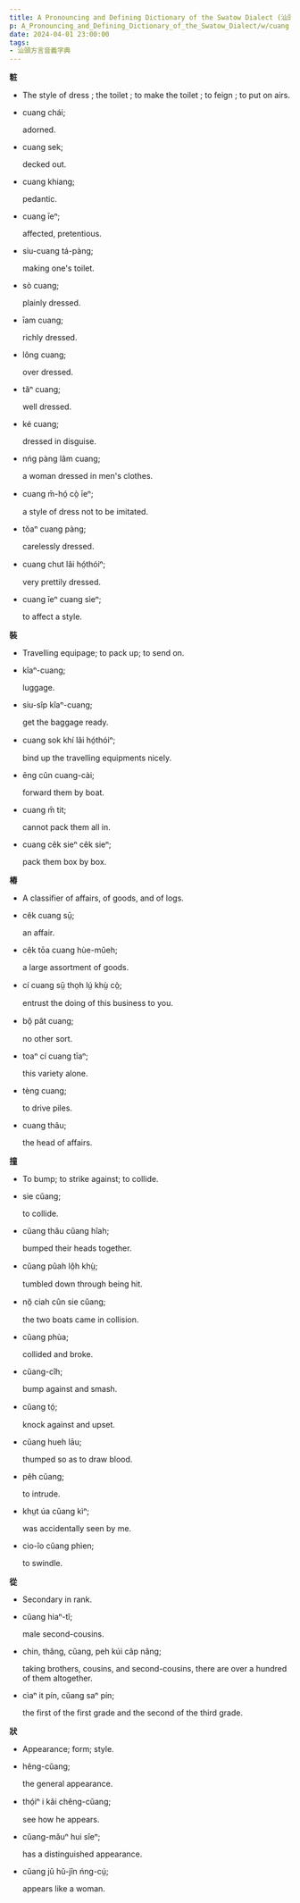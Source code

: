```yaml
---
title: A Pronouncing and Defining Dictionary of the Swatow Dialect (汕頭方言音義字典) / cuang
p: A_Pronouncing_and_Defining_Dictionary_of_the_Swatow_Dialect/w/cuang
date: 2024-04-01 23:00:00
tags: 
- 汕頭方言音義字典
---
```



**粧**
- The style of dress ; the toilet ; to make the toilet ; to feign ; to put on airs.

- cuang chái;

  adorned.

- cuang sek;

  decked out.

- cuang khiang;

  pedantic.

- cuang īeⁿ;

  affected, pretentious.

- siu-cuang tá-pàng;

  making one's toilet.

- sò cuang;

  plainly dressed.

- īam cuang;

  richly dressed.

- lông cuang;

  over dressed.

- tăⁿ cuang;

  well dressed.

- ké cuang;

  dressed in disguise.

- nńg pàng lâm cuang;

  a woman dressed in men's clothes.

- cuang m̄-hó̤ cò̤ īeⁿ;

  a style of dress not to be imitated.

- tŏaⁿ cuang pàng;

  carelessly dressed.

- cuang chut lâi hó̤thóiⁿ;

  very prettily dressed.

- cuang īeⁿ cuang sìeⁿ;

  to affect a style.

**裝**
- Travelling equipage; to pack up; to send on.

- kîaⁿ-cuang;

  luggage.

- siu-sîp kîaⁿ-cuang;

  get the baggage ready.

- cuang sok khí lâi hó̤thóiⁿ;

  bind up the travelling equipments nicely.

- ēng cûn cuang-cài;

  forward them by boat.

- cuang m̄ tit;

  cannot pack them all in.

- cuang cêk sieⁿ cêk sieⁿ;

  pack them box by box.

**樁**
- A classifier of affairs, of goods, and of logs.

- cêk cuang sṳ̄;

  an affair.

- cêk tōa cuang hùe-mûeh;

  a large assortment of goods.

- cí cuang sṳ̄ tho̤h lṳ́ khṳ̀ cò̤;

  entrust the doing of this business to you.

- bô̤ pât cuang;

  no other sort.

- toaⁿ cí cuang tīaⁿ;

  this variety alone.

- tèng cuang;

  to drive piles.

- cuang thâu;

  the head of affairs.

**撞**
- To bump; to strike against; to collide.

- sie cŭang;

  to collide.

- cŭang thâu cŭang hîah;

  bumped their heads together.

- cŭang pûah lô̤h khṳ̀;

  tumbled down through being hit.

- nŏ̤ ciah cûn sie cŭang;

  the two boats came in collision.

- cŭang phùa;

  collided and broke.

- cŭang-cîh;

  bump against and smash.

- cŭang tó̤;

  knock against and upset.

- cŭang hueh lāu;

  thumped so as to draw blood.

- pêh cŭang;

  to intrude.

- khṳt úa cŭang kìⁿ;

  was accidentally seen by me.

- cio-îo cŭang phìen;

  to swindle.

**從**
- Secondary in rank.

- cŭang hiaⁿ-tĭ;

  male second-cousins.

- chin, thâng, cŭang, peh kúi câp nâng;

  taking brothers, cousins, and second-cousins, there are over a hundred of them altogether.

- cìaⁿ it pín, cŭang saⁿ pín;

  the first of the first grade and the second of the third grade.

**狀**
- Appearance; form; style.

- hêng-cŭang;

  the general appearance.

- thó̤iⁿ i kâi chêng-cŭang;

  see how he appears.

- cŭang-măuⁿ hui sîeⁿ;

  has a distinguished appearance.

- cŭang jû hŭ-jîn ńng-cṳ́;

  appears like a woman.